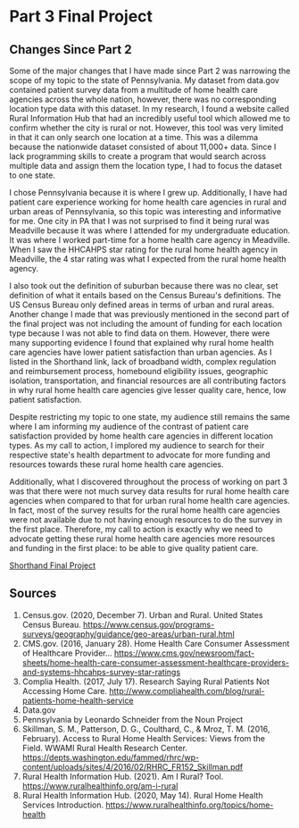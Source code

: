 # Part 3 Final Project

## Changes Since Part 2

Some of the major changes that I have made since Part 2 was narrowing the scope of my topic to the state of Pennsylvania. My dataset from data.gov contained patient survey data from a multitude of home health care agencies across the whole nation, however, there was no corresponding location type data with this dataset. In my research, I found a website called Rural Information Hub that had an incredibly useful tool which allowed me to confirm whether the city is rural or not. However, this tool was very limited in that it can only search one location at a time. This was a dilemma because the nationwide dataset consisted of about 11,000+ data. Since I lack programming skills to create a program that would search across multiple data and assign them the location type, I had to focus the dataset to one state.

I chose Pennsylvania because it is where I grew up. Additionally, I have had patient care experience working for home health care agencies in rural and urban areas of Pennsylvania, so this topic was interesting and informative for me. One city in PA that I was not surprised to find it being rural was Meadville because it was where I attended for my undergraduate education. It was where I worked part-time for a home health care agency in Meadville. When I saw the HHCAHPS star rating for the rural home health agency in Meadville, the 4 star rating was what I expected from the rural home health agency. 

I also took out the definition of suburban because there was no clear, set definition of what it entails based on the Census Bureau's definitions. The US Census Bureau only defined areas in terms of urban and rural areas. Another change I made that was previously mentioned in the second part of the final project was not including the amount of funding for each location type because I was not able to find data on them. However, there were many supporting evidence I found that explained why rural home health care agencies have lower patient satisfaction than urban agencies. As I listed in the Shorthand link, lack of broadband width, complex regulation and reimbursement process, homebound eligibility issues, geographic isolation, transportation, and financial resources are all contributing factors in why rural home health care agencies give lesser quality care, hence, low patient satisfaction.

Despite restricting my topic to one state, my audience still remains the same where I am informing my audience of the contrast of patient care satisfaction provided by home health care agencies in different location types. As my call to action, I implored my audience to search for their respective state's health department to advocate for more funding and resources towards these rural home health care agencies. 

Additionally, what I discovered throughout the process of working on part 3 was that there were not much survey data results for rural home health care agencies when compared to that for urban rural home health care agencies. In fact, most of the survey results for the rural home health care agencies were not available due to not having enough resources to do the survey in the first place. Therefore, my call to action is exactly why we need to advocate getting these rural home health care agencies more resources and funding in the first place: to be able to give quality patient care. 

[Shorthand Final Project](https://carnegiemellon.shorthandstories.com/patient_satisfaction_HHC/index.html)

## Sources

1. Census.gov. (2020, December 7). Urban and Rural. United States Census Bureau. https://www.census.gov/programs-surveys/geography/guidance/geo-areas/urban-rural.html
2. CMS.gov. (2016, January 28). Home Health Care Consumer Assessment of Healthcare Provider... https://www.cms.gov/newsroom/fact-sheets/home-health-care-consumer-assessment-healthcare-providers-and-systems-hhcahps-survey-star-ratings
3. Complia Health. (2017, July 17). Research Saying Rural Patients Not Accessing Home Care. http://www.compliahealth.com/blog/rural-patients-home-health-service
4. Data.gov
5. Pennsylvania by Leonardo Schneider from the Noun Project
6. Skillman, S. M., Patterson, D. G., Coulthard, C., & Mroz, T. M. (2016, February). Access to Rural Home Health Services: Views from the Field. WWAMI Rural Health Research Center. https://depts.washington.edu/fammed/rhrc/wp-content/uploads/sites/4/2016/02/RHRC_FR152_Skillman.pdf
7. Rural Health Information Hub. (2021). Am I Rural? Tool. https://www.ruralhealthinfo.org/am-i-rural
8. Rural Health Information Hub. (2020, May 14). Rural Home Health Services Introduction. https://www.ruralhealthinfo.org/topics/home-health
